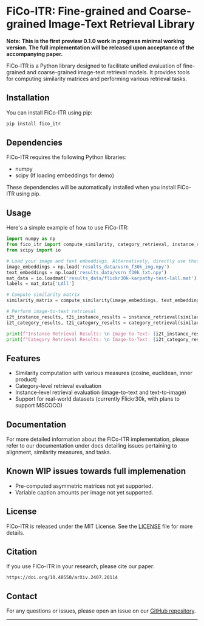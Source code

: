 # FiCo-ITR: Fine-grained and Coarse-grained Image-Text Retrieval Library

**Note: This is the first preview 0.1.0 work in progress minimal working version. The full implementation will be released upon acceptance of the accompanying paper.**

FiCo-ITR is a Python library designed to facilitate unified evaluation of fine-grained and coarse-grained image-text retrieval models. It provides tools for computing similarity matrices and performing various retrieval tasks.

## Installation

You can install FiCo-ITR using pip:

```bash
pip install fico_itr
```

## Dependencies

FiCo-ITR requires the following Python libraries:

- numpy
- scipy (If loading embeddings for demo)

These dependencies will be automatically installed when you install FiCo-ITR using pip.

## Usage

Here's a simple example of how to use FiCo-ITR:

```python
import numpy as np
from fico_itr import compute_similarity, category_retrieval, instance_retrieval
from scipy import io

# Load your image and text embeddings. Alternatively, directly use those produced by model
image_embeddings = np.load('results_data/vsrn_f30k_img.npy')
text_embeddings = np.load('results_data/vsrn_f30k_txt.npy')
mat_data = io.loadmat('results_data/flickr30k-karpathy-test-lall.mat')
labels = mat_data['LAll']

# Compute similarity matrix
similarity_matrix = compute_similarity(image_embeddings, text_embeddings, measure='cosine')

# Perform image-to-text retrieval
i2t_instance_results, t2i_instance_results = instance_retrieval(similarity_matrix)
i2t_category_results, t2i_category_results = category_retrieval(similarity_matrix, labels)

print(f"Instance Retrieval Results: \n Image-to-Text: {i2t_instance_results} \n Text-to-Image: {t2i_instance_results}")
print(f"Category Retrieval Results: \n Image-to-Text: {i2t_category_results} \n Text-to-Image: {t2i_category_results}")
```

## Features

- Similarity computation with various measures (cosine, euclidean, inner product)
- Category-level retrieval evaluation
- Instance-level retrieval evaluation (image-to-text and text-to-image)
- Support for real-world datasets (currently Flickr30k, with plans to support MSCOCO)

## Documentation

For more detailed information about the FiCo-ITR implementation, please refer to our documentation under docs detailing issues pertaining to alignment, similarity measures, and tasks.

## Known WIP issues towards full implemenation

 - Pre-computed asymmetric matrices not yet supported.
 - Variable caption amounts per image not yet supported.

## License

FiCo-ITR is released under the MIT License. See the [LICENSE](LICENSE) file for more details.

## Citation

If you use FiCo-ITR in your research, please cite our paper:

```
https://doi.org/10.48550/arXiv.2407.20114
```

## Contact

For any questions or issues, please open an issue on our [GitHub repository](https://github.com/MikelWL/fico-itr).

---